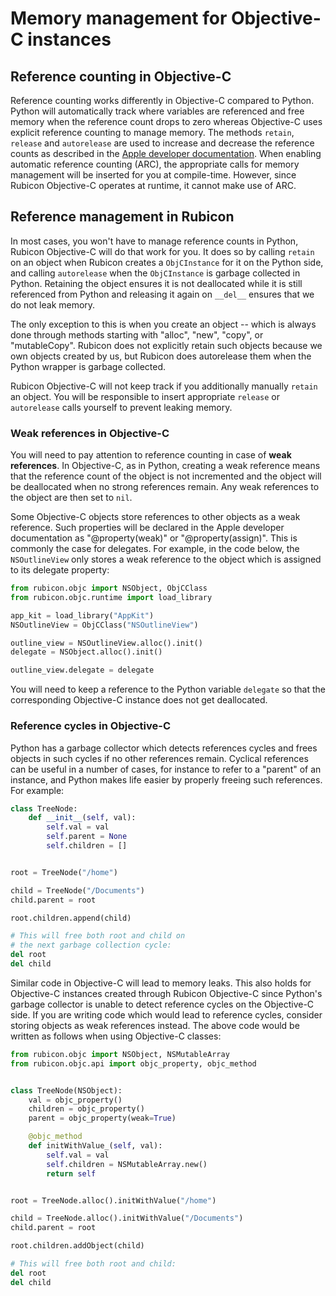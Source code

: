 # Memory management for Objective-C instances

## Reference counting in Objective-C

Reference counting works differently in Objective-C compared to Python.
Python will automatically track where variables are referenced and free
memory when the reference count drops to zero whereas Objective-C uses
explicit reference counting to manage memory. The methods `retain`,
`release` and `autorelease` are used to increase and decrease the
reference counts as described in the [Apple developer
documentation](https://developer.apple.com/library/archive/documentation/Cocoa/Conceptual/MemoryMgmt/Articles/MemoryMgmt.html).
When enabling automatic reference counting (ARC), the appropriate calls
for memory management will be inserted for you at compile-time. However,
since Rubicon Objective-C operates at runtime, it cannot make use of
ARC.

## Reference management in Rubicon

In most cases, you won't have to manage reference counts in Python,
Rubicon Objective-C will do that work for you. It does so by calling
`retain` on an object when Rubicon creates a `ObjCInstance` for it on
the Python side, and calling `autorelease` when the `ObjCInstance` is
garbage collected in Python. Retaining the object ensures it is not
deallocated while it is still referenced from Python and releasing it
again on `__del__` ensures that we do not leak memory.

The only exception to this is when you create an object -- which is
always done through methods starting with "alloc", "new", "copy", or
"mutableCopy". Rubicon does not explicitly retain such objects because
we own objects created by us, but Rubicon does autorelease them when the
Python wrapper is garbage collected.

Rubicon Objective-C will not keep track if you additionally manually
`retain` an object. You will be responsible to insert appropriate
`release` or `autorelease` calls yourself to prevent leaking memory.

### Weak references in Objective-C

You will need to pay attention to reference counting in case of **weak
references**. In Objective-C, as in Python, creating a weak reference
means that the reference count of the object is not incremented and the
object will be deallocated when no strong references remain. Any weak
references to the object are then set to `nil`.

Some Objective-C objects store references to other objects as a weak
reference. Such properties will be declared in the Apple developer
documentation as "@property(weak)" or "@property(assign)". This is
commonly the case for delegates. For example, in the code below, the
`NSOutlineView` only stores a weak reference to the object which is
assigned to its delegate property:

``` python
from rubicon.objc import NSObject, ObjCClass
from rubicon.objc.runtime import load_library

app_kit = load_library("AppKit")
NSOutlineView = ObjCClass("NSOutlineView")

outline_view = NSOutlineView.alloc().init()
delegate = NSObject.alloc().init()

outline_view.delegate = delegate
```

You will need to keep a reference to the Python variable `delegate` so
that the corresponding Objective-C instance does not get deallocated.

### Reference cycles in Objective-C

Python has a garbage collector which detects references cycles and frees
objects in such cycles if no other references remain. Cyclical
references can be useful in a number of cases, for instance to refer to
a "parent" of an instance, and Python makes life easier by properly
freeing such references. For example:

``` python
class TreeNode:
    def __init__(self, val):
        self.val = val
        self.parent = None
        self.children = []


root = TreeNode("/home")

child = TreeNode("/Documents")
child.parent = root

root.children.append(child)

# This will free both root and child on
# the next garbage collection cycle:
del root
del child
```

Similar code in Objective-C will lead to memory leaks. This also holds
for Objective-C instances created through Rubicon Objective-C since
Python's garbage collector is unable to detect reference cycles on the
Objective-C side. If you are writing code which would lead to reference
cycles, consider storing objects as weak references instead. The above
code would be written as follows when using Objective-C classes:

``` python
from rubicon.objc import NSObject, NSMutableArray
from rubicon.objc.api import objc_property, objc_method


class TreeNode(NSObject):
    val = objc_property()
    children = objc_property()
    parent = objc_property(weak=True)

    @objc_method
    def initWithValue_(self, val):
        self.val = val
        self.children = NSMutableArray.new()
        return self


root = TreeNode.alloc().initWithValue("/home")

child = TreeNode.alloc().initWithValue("/Documents")
child.parent = root

root.children.addObject(child)

# This will free both root and child:
del root
del child
```
